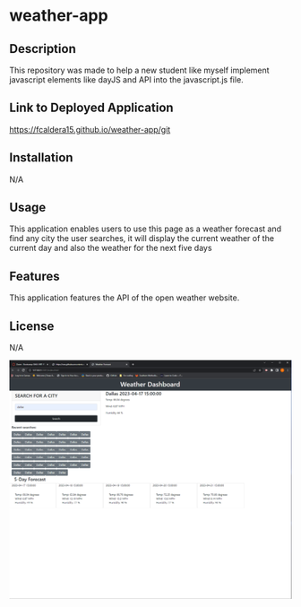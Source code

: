 # weather-app

## Description

This repository was made to help a new student like myself implement javascript elements like dayJS and API into the javascript.js file. 

## Link to Deployed Application 
https://fcaldera15.github.io/weather-app/git 


## Installation

N/A

## Usage

This application enables users to use this page as a weather forecast and find any city the user searches, it will display the current weather of the current day and also the weather for the next five days

## Features

This application features the API of the open weather website.

## License 

N/A

![alt text](/Screenshot%20(11).png)